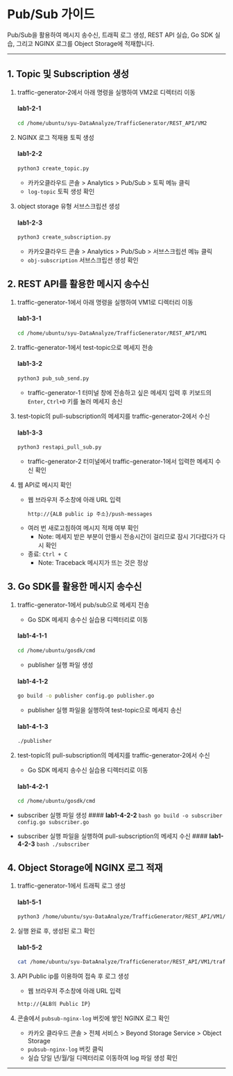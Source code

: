 
# Pub/Sub 가이드

Pub/Sub을 활용하여 메시지 송수신, 트래픽 로그 생성, REST API 실습, Go SDK 실습, 그리고 NGINX 로그를 Object Storage에 적재합니다.

---

## 1. Topic 및 Subscription 생성

1. traffic-generator-2에서 아래 명령을 실행하여 VM2로 디렉터리 이동
   #### **lab1-2-1**
   ```bash
   cd /home/ubuntu/syu-DataAnalyze/TrafficGenerator/REST_API/VM2
   ```

2. NGINX 로그 적재용 토픽 생성
   #### **lab1-2-2**
   ```bash
   python3 create_topic.py
   ```
    - 카카오클라우드 콘솔 > Analytics > Pub/Sub > 토픽 메뉴 클릭
    - `log-topic` 토픽 생성 확인
      
3. object storage 유형 서브스크립션 생성
   #### **lab1-2-3**
   ```bash
   python3 create_subscription.py
   ```
    - 카카오클라우드 콘솔 > Analytics > Pub/Sub > 서브스크립션 메뉴 클릭
    - `obj-subscription` 서브스크립션 생성 확인
  

## 2. REST API를 활용한 메시지 송수신

1. traffic-generator-1에서 아래 명령을 실행하여 VM1로 디렉터리 이동
   #### **lab1-3-1**
   ```bash
   cd /home/ubuntu/syu-DataAnalyze/TrafficGenerator/REST_API/VM1
   ```

2. traffic-generator-1에서 test-topic으로 메세지 전송
   #### **lab1-3-2**
   ```bash
   python3 pub_sub_send.py
   ```
    - traffic-generator-1 터미널 창에 전송하고 싶은 메세지 입력 후 키보드의 `Enter`, `Ctrl+D` 키를 눌러 메세지 송신

3. test-topic의 pull-subscription의 메세지를 traffic-generator-2에서 수신
    #### **lab1-3-3**
    ```bash
    python3 restapi_pull_sub.py
    ```
    - traffic-generator-2 터미널에서 traffic-generator-1에서 입력한 메세지 수신 확인


4. 웹 API로 메시지 확인
   - 웹 브라우저 주소창에 아래 URL 입력
       ```
       http://{ALB public ip 주소}/push-messages
       ```
    - 여러 번 새로고침하여 메시지 적재 여부 확인
        - Note: 메세지 받은 부분이 안뜰시 전송시간이 걸리므로 잠시 기다렸다가 다시 확인
    - 종료: `Ctrl + C`
        - Note: Traceback 메시지가 뜨는 것은 정상
    

## 3. Go SDK를 활용한 메시지 송수신
1. traffic-generator-1에서 pub/sub으로 메세지 전송
   - Go SDK 메세지 송수신 실습용 디렉터리로 이동
    #### **lab1-4-1-1**
    ```bash
    cd /home/ubuntu/gosdk/cmd
    ```

   - publisher 실행 파일 생성
    #### **lab1-4-1-2**
    ```bash
    go build -o publisher config.go publisher.go
    ```

   - publisher 실행 파일을 실행하여 test-topic으로 메세지 송신
    #### **lab1-4-1-3**
    ```bash
    ./publisher
    ```

 2. test-topic의 pull-subscription의 메세지를 traffic-generator-2에서 수신
    - Go SDK 메세지 송수신 실습용 디렉터리로 이동
    #### **lab1-4-2-1**
    ```bash
    cd /home/ubuntu/gosdk/cmd
    ```

   - subscriber 실행 파일 생성
    #### **lab1-4-2-2**
    ```bash
    go build -o subscriber config.go subscriber.go
    ```

   - subscriber 실행 파일을 실행하여 pull-subscription의 메세지 수신
    #### **lab1-4-2-3**
    ```bash
    ./subscriber
    ```
    

## 4. Object Storage에 NGINX 로그 적재

1. traffic-generator-1에서 트래픽 로그 생성
    #### **lab1-5-1**
    ```bash
    python3 /home/ubuntu/syu-DataAnalyze/TrafficGenerator/REST_API/VM1/traffic_generator.py
    ```
    
2. 실행 완료 후, 생성된 로그 확인
    #### **lab1-5-2**
    ```bash
    cat /home/ubuntu/syu-DataAnalyze/TrafficGenerator/REST_API/VM1/traffic_generator.log
    ```

3. API Public ip를 이용하여 접속 후 로그 생성
   - 웹 브라우저 주소창에 아래 URL 입력
   ```bash
   http://{ALB의 Public IP}
   ```

4. 콘솔에서 `pubsub-nginx-log` 버킷에 쌓인 NGINX 로그 확인
   - 카카오 클라우드 콘솔 > 전체 서비스 > Beyond Storage Service > Object Storage
   - `pubsub-nginx-log` 버킷 클릭
   - 실습 당일 년/월/일 디렉터리로 이동하여 log 파일 생성 확인
---
